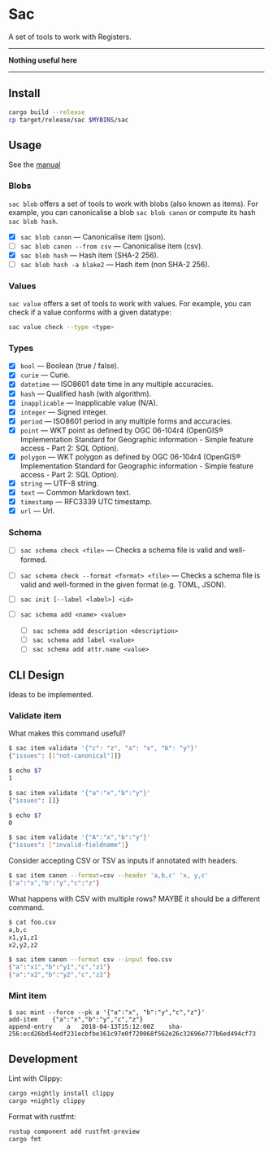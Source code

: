 # Sac

A set of tools to work with Registers.

* * *

**Nothing useful here**

* * *

## Install

```sh
cargo build --release
cp target/release/sac $MYBINS/sac
```

## Usage

See the [manual](MANUAL.md)


### Blobs

`sac blob` offers a set of tools to work with blobs (also known as items). For
example, you can canonicalise a blob `sac blob canon` or compute its hash `sac
blob hash`.

* [x] `sac blob canon` — Canonicalise item (json).
* [ ] `sac blob canon --from csv` — Canonicalise item (csv).
* [x] `sac blob hash` — Hash item (SHA-2 256).
* [ ] `sac blob hash -a blake2` — Hash item (non SHA-2 256).

### Values

`sac value` offers a set of tools to work with values. For example, you can
check if a value conforms with a given datatype:

```sh
sac value check --type <type>
```

### Types

* [x] `bool` — Boolean (true / false).
* [x] `curie` — Curie.
* [x] `datetime` — ISO8601 date time in any multiple accuracies.
* [x] `hash` — Qualified hash (with algorithm).
* [x] `inapplicable` — Inapplicable value (N/A).
* [x] `integer` — Signed integer.
* [x] `period` — ISO8601 period in any multiple forms and accuracies.
* [x] `point` — WKT point as defined by OGC 06-104r4 (OpenGIS® Implementation Standard for Geographic information - Simple feature access - Part 2: SQL Option).
* [x] `polygon` — WKT polygon as defined by OGC 06-104r4 (OpenGIS® Implementation Standard for Geographic information - Simple feature access - Part 2: SQL Option).
* [x] `string` — UTF-8 string.
* [x] `text` — Common Markdown text.
* [x] `timestamp` — RFC3339 UTC timestamp.
* [x] `url` — Url.

### Schema

* [ ] `sac schema check <file>` — Checks a schema file is valid and well-formed.
* [ ] `sac schema check --format <format> <file>` — Checks a schema file is valid and well-formed in the given format (e.g. TOML, JSON).

* [ ] `sac init [--label <label>] <id>`
* [ ] `sac schema add <name> <value>`
    * [ ] `sac schema add description <description>`
    * [ ] `sac schema add label <value>`
    * [ ] `sac schema add attr.name <value>`

## CLI Design

Ideas to be implemented.

### Validate item

What makes this command useful?

```sh
$ sac item validate '{"c": "z", "a": "x", "b": "y"}'
{"issues": [["not-canonical"]]}

$ echo $?
1

$ sac item validate '{"a":"x","b":"y"}'
{"issues": []}

$ echo $?
0

$ sac item validate '{"A":"x","b":"y"}'
{"issues": ["invalid-fieldname"]}
```


Consider accepting CSV or TSV as inputs if annotated with headers.

```sh
$ sac item canon --format=csv --header 'a,b,c' 'x, y,c'
{"a":"x","b":"y","c":"z"}
```

What happens with CSV with multiple rows? MAYBE it should be a different
command.

```sh
$ cat foo.csv
a,b,c
x1,y1,z1
x2,y2,z2

$ sac item canon --format csv --input foo.csv
{"a":"x1","b":"y1","c","z1"}
{"a":"x2","b":"y2","c","z2"}
```


### Mint item


```
$ sac mint --force --pk a '{"a":"x", "b":"y","c","z"}'
add-item	{"a":"x","b":"y","c","z"}
append-entry	a	2018-04-13T15:12:00Z	sha-256:ecd26bd54edf231ecbfbe361c97e0f720068f562e26c32696e777b6ed494cf73
```

## Development

Lint with Clippy:

```sh
cargo +nightly install clippy
cargo +nightly clippy
```


Format with rustfmt:

```sh
rustup component add rustfmt-preview
cargo fmt
```
